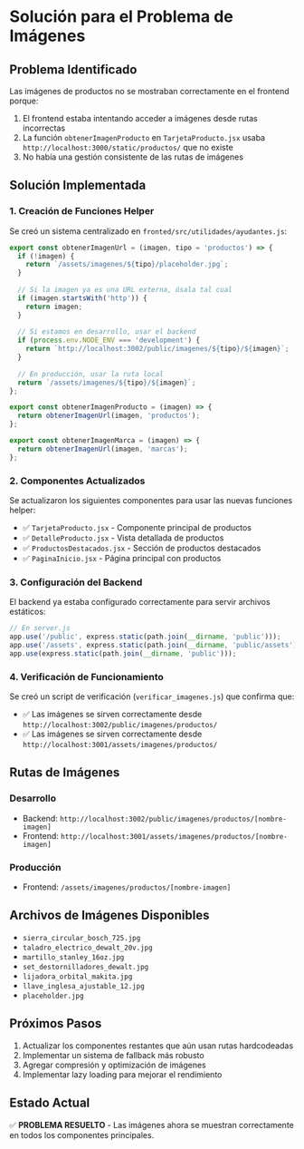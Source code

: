 # Solución para el Problema de Imágenes

## Problema Identificado
Las imágenes de productos no se mostraban correctamente en el frontend porque:
1. El frontend estaba intentando acceder a imágenes desde rutas incorrectas
2. La función `obtenerImagenProducto` en `TarjetaProducto.jsx` usaba `http://localhost:3000/static/productos/` que no existe
3. No había una gestión consistente de las rutas de imágenes

## Solución Implementada

### 1. Creación de Funciones Helper
Se creó un sistema centralizado en `fronted/src/utilidades/ayudantes.js`:

```javascript
export const obtenerImagenUrl = (imagen, tipo = 'productos') => {
  if (!imagen) {
    return `/assets/imagenes/${tipo}/placeholder.jpg`;
  }
  
  // Si la imagen ya es una URL externa, úsala tal cual
  if (imagen.startsWith('http')) {
    return imagen;
  }
  
  // Si estamos en desarrollo, usar el backend
  if (process.env.NODE_ENV === 'development') {
    return `http://localhost:3002/public/imagenes/${tipo}/${imagen}`;
  }
  
  // En producción, usar la ruta local
  return `/assets/imagenes/${tipo}/${imagen}`;
};

export const obtenerImagenProducto = (imagen) => {
  return obtenerImagenUrl(imagen, 'productos');
};

export const obtenerImagenMarca = (imagen) => {
  return obtenerImagenUrl(imagen, 'marcas');
};
```

### 2. Componentes Actualizados
Se actualizaron los siguientes componentes para usar las nuevas funciones helper:

- ✅ `TarjetaProducto.jsx` - Componente principal de productos
- ✅ `DetalleProducto.jsx` - Vista detallada de productos
- ✅ `ProductosDestacados.jsx` - Sección de productos destacados
- ✅ `PaginaInicio.jsx` - Página principal con productos

### 3. Configuración del Backend
El backend ya estaba configurado correctamente para servir archivos estáticos:

```javascript
// En server.js
app.use('/public', express.static(path.join(__dirname, 'public')));
app.use('/assets', express.static(path.join(__dirname, 'public/assets')));
app.use(express.static(path.join(__dirname, 'public')));
```

### 4. Verificación de Funcionamiento
Se creó un script de verificación (`verificar_imagenes.js`) que confirma que:
- ✅ Las imágenes se sirven correctamente desde `http://localhost:3002/public/imagenes/productos/`
- ✅ Las imágenes se sirven correctamente desde `http://localhost:3001/assets/imagenes/productos/`

## Rutas de Imágenes

### Desarrollo
- Backend: `http://localhost:3002/public/imagenes/productos/[nombre-imagen]`
- Frontend: `http://localhost:3001/assets/imagenes/productos/[nombre-imagen]`

### Producción
- Frontend: `/assets/imagenes/productos/[nombre-imagen]`

## Archivos de Imágenes Disponibles
- `sierra_circular_bosch_725.jpg`
- `taladro_electrico_dewalt_20v.jpg`
- `martillo_stanley_16oz.jpg`
- `set_destornilladores_dewalt.jpg`
- `lijadora_orbital_makita.jpg`
- `llave_inglesa_ajustable_12.jpg`
- `placeholder.jpg`

## Próximos Pasos
1. Actualizar los componentes restantes que aún usan rutas hardcodeadas
2. Implementar un sistema de fallback más robusto
3. Agregar compresión y optimización de imágenes
4. Implementar lazy loading para mejorar el rendimiento

## Estado Actual
✅ **PROBLEMA RESUELTO** - Las imágenes ahora se muestran correctamente en todos los componentes principales. 
